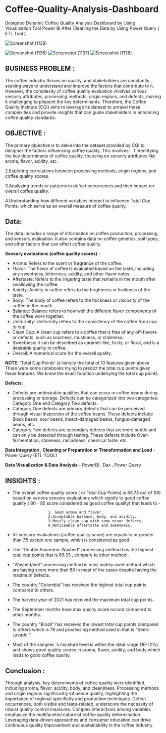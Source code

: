 # Coffee-Quality-Analysis-Dashboard
Designed Dynamic Coffee Quality Analysis Dashboard by Using Visualization Tool Power BI After Cleaning the Data by Using Power Query ( ETL Tool ).

![Screenshot (1139)](https://github.com/user-attachments/assets/5292f74a-7a01-4d63-86b9-388599a98f93)

![Screenshot (1136)](https://github.com/user-attachments/assets/23ff3ae6-ec1b-4022-a532-bfc9ddaaac75)
![Screenshot (1137)](https://github.com/user-attachments/assets/74b325db-7739-498d-b7ab-874005ae5f03)
![Screenshot (1138)](https://github.com/user-attachments/assets/f1e644fd-285e-4ab2-8b04-c5343f03d6b2)


## BUSINESS PROBLEM :
The coffee industry thrives on quality, and stakeholders are constantly seeking ways to understand and improve the factors that contribute to it. However, the complexity of coffee quality evaluation involves various sensory attributes, processing methods, origin regions, and defects, making it challenging to pinpoint the key determinants. Therefore, the Coffee Quality Institute (CQI) aims to leverage its dataset to unravel these complexities and provide insights that can guide stakeholders in enhancing coffee quality standards.

## OBJECTIVE :
The primary objective is to delve into the dataset provided by CQI to decipher the factors influencing coffee quality. This involves:
 
  1.Identifying the key determinants of coffee quality, focusing on sensory attributes like aroma, flavor, acidity, etc.

  2.Exploring correlations between processing methods, origin regions, and coffee quality scores.

  3.Analyzing trends or patterns in defect occurrences and their impact on overall coffee quality.

  4.Understanding how different variables interact to influence Total Cup Points, which serve as an overall measure of coffee quality.

## Data:
The data includes a range of information on coffee production, processing, and sensory evaluation. It also contains data on coffee genetics, soil types, and other factors that can affect coffee quality.

**Sensory evaluations (coffee quality scores)** -
   * Aroma: Refers to the scent or fragrance of the coffee.
   * Flavor: The flavor of coffee is evaluated based on the taste, including any sweetness, bitterness, acidity, and other flavor notes.
   *	Aftertaste: Refers to the lingering taste that remains in the mouth after swallowing the coffee.
   *	Acidity: Acidity in coffee refers to the brightness or liveliness of the taste.
   *	Body: The body of coffee refers to the thickness or viscosity of the coffee in the mouth.
   *	Balance: Balance refers to how well the different flavor components of the coffee work together.
   *	Uniformity: Uniformity refers to the consistency of the coffee from cup to cup.
   *	Clean Cup: A clean cup refers to a coffee that is free of any off-flavors or defects, such as sourness, mustiness, or staleness.
   *	Sweetness: It can be described as caramel-like, fruity, or floral, and is a desirable quality in coffee.
   * Overall: A numerical score for the overall quality.


**NOTE**: 'Total Cup Points' is literally the total of 10 features given above. There were some notebooks trying to predict the total cup points given these features. We know the exact 
 function underlying the total cup points.

**Defects**:
 * Defects are undesirable qualities that can occur in coffee beans during processing or storage. Defects can be categorized into two categories: Category One and Category Two defects.
 * Category One defects are primary defects that can be perceived through visual inspection of the coffee beans. These defects include Black beans, sour beans, insect-damaged beans, 
   fungus-damaged beans, etc.
 * Category Two defects are secondary defects that are more subtle and can only be detected through tasting. These defects include Over-fermentation, staleness, rancidness, chemical 
   taste, etc.

**Data Integration , Cleaning or Preparation or Transformation and Load** - Power Query (ETL TOOL)

**Data Visualization & Data Analysis** - PowerBI , Dax , Power Query

## INSIGHTS :

* The overall coffee quality score ( or Total Cup Points) is 83.73 out of 100 based on various sensory evaluations which signify to good coffee quality ( 80 - 85 score considered as good coffee quality) that leads to -
  
                      1. Good aroma and flavor.
                      2.Acceptable balance, body, and acidity.
                      3.Mostly clean cup with some minor defects.
                      4.Noticeable aftertaste and sweetness.
* All sensory evaluations (coffee quality score) are equals to or greater than 7.5 except one sample, which is considered as good .
* The "Double Anaerobic Washed" processing method has the highest total cup points that is 89.33 , compare to other method . 
* "Washed/wet" processing method is most widely used method which are having score more than 80 in most of the cases despite having the maximum defects.
* The country "Colombia" has received the highest total cup points compared to others.
* The harvest year of 2021 has received the maximum total cup points.
* The September months have max quality score occurs compared to other months.
* The country "Brazil" has received the lowest total cup points compared to others which is 78 and processing method used in that is "Semi- Lavado ".  
* Most of the samples 's moisture level is within the ideal range (10-12%) and shows good quality scores in aroma, flavor, acidity, and body which leads to good coffee quality.
  
  
## Conclusion :
Through analysis, key determinants of coffee quality were identified, including aroma, flavor, acidity, body, and cleanliness. Processing methods and origin regions significantly influence quality, highlighting the importance of regional specificity and production techniques. Defect occurrences, both visible and taste-related, underscore the necessity of robust quality control measures. Complex interactions among variables emphasize the multifaceted nature of coffee quality determination. Leveraging data-driven approaches and consumer education can drive continuous quality improvement and sustainability in the coffee industry.


